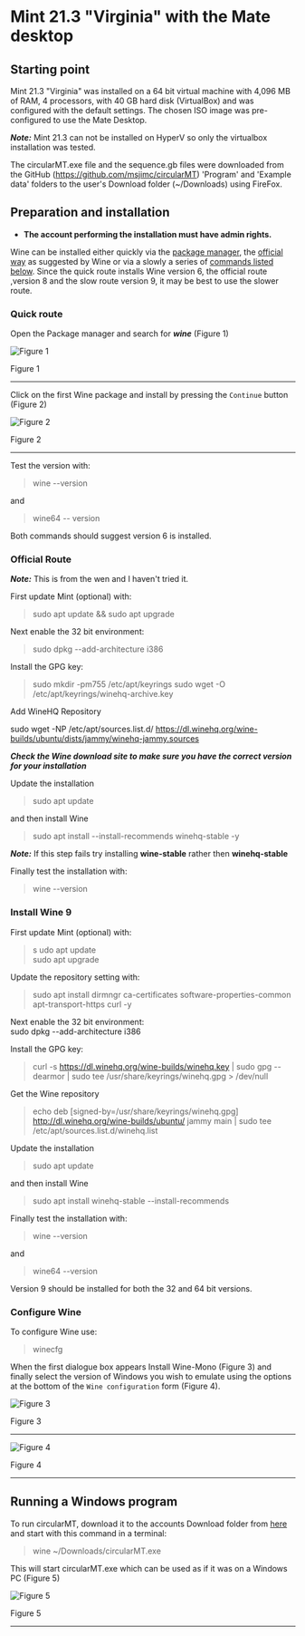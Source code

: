 # Mint 21.3 "Virginia" with the Mate desktop

## Starting point

Mint 21.3 "Virginia" was installed on a 64 bit virtual machine with 4,096 MB of RAM, 4 processors, with 40 GB hard disk (VirtualBox)  and was configured with the default settings. The chosen ISO image was pre-configured to use the Mate Desktop.

***Note:*** Mint 21.3 can not be installed on HyperV so only the virtualbox installation was tested.

The circularMT.exe file and the sequence.gb files were downloaded from the GitHub (https://github.com/msjimc/circularMT) 'Program' and 'Example data' folders to the user's Download folder (~/Downloads) using FireFox.

## Preparation and installation

* **The account performing the installation must have admin rights.**

Wine can be installed either quickly via the [package manager](#quick-route), the [official way](#official-route) as suggested by Wine or via a slowly a series of [commands listed below](#install-wine-9). Since the quick route installs Wine version 6, the official route ,version 8 and the slow route version 9, it may be best to use the slower route.

### Quick route 

Open the Package manager and search for ***wine*** (Figure 1)

![Figure 1](images/mintPackageFigure1.jpg)

Figure 1

<hr />

Click on the first Wine package and install by pressing the ```Continue``` button (Figure 2)

![Figure 2](images/mintPackageFigure2.jpg)

Figure 2

<hr />


Test the version with:

> wine --version

and 

> wine64 -- version

Both commands should suggest version 6 is installed.

### Official Route

***Note:*** This is from the wen and I haven't tried it.

First update Mint (optional) with:

> sudo apt update && sudo apt upgrade

Next enable the 32 bit environment:

> sudo dpkg --add-architecture i386

Install the GPG key:

> sudo mkdir -pm755 /etc/apt/keyrings
> sudo wget -O /etc/apt/keyrings/winehq-archive.key

Add WineHQ Repository

sudo wget -NP /etc/apt/sources.list.d/ https://dl.winehq.org/wine-builds/ubuntu/dists/jammy/winehq-jammy.sources

***Check the Wine download site to make sure you have the correct version for your installation***

Update the installation

> sudo apt update

and then install Wine 

> sudo apt install --install-recommends winehq-stable -y

***Note:*** If this step fails try installing __wine-stable__ rather then __winehq-stable__ 

Finally test the installation with:

> wine --version

### Install Wine 9

First update Mint (optional) with:

>s udo apt update  
> sudo apt upgrade

Update the repository setting with:   
> sudo apt install dirmngr ca-certificates software-properties-common apt-transport-https curl -y

Next enable the 32 bit environment:  
sudo dpkg --add-architecture i386

Install the GPG key:  
> curl -s https://dl.winehq.org/wine-builds/winehq.key | sudo gpg --dearmor | sudo tee /usr/share/keyrings/winehq.gpg > /dev/null

Get the Wine repository

> echo deb [signed-by=/usr/share/keyrings/winehq.gpg] http://dl.winehq.org/wine-builds/ubuntu/ jammy main | sudo tee /etc/apt/sources.list.d/winehq.list

Update the installation

> sudo apt update

and then install Wine 
> sudo apt install winehq-stable --install-recommends 

Finally test the installation with:  
> wine --version

and 

> wine64 --version

Version 9 should be installed for both the 32 and 64 bit versions.

### Configure Wine

To configure Wine use:

> winecfg

When the first dialogue box appears Install Wine-Mono (Figure 3)
and finally select the version of Windows you wish to emulate using the options at the bottom of the ```Wine configuration``` form (Figure 4).

![Figure 3](images/mintPackageFigure3.jpg)

Figure 3

<hr />

![Figure 4](images/mintPackageFigure4.jpg)

Figure 4

<hr />

## Running a Windows program

To run circularMT, download it to the accounts Download folder from [here](https://github.com/msjimc/circularMT/Program) and start with this command in a terminal:

> wine ~/Downloads/circularMT.exe

This will start circularMT.exe which can be used as if it was on a Windows PC (Figure 5)

![Figure 5](images/mintPackageFigure5.jpg)

Figure 5

<hr />